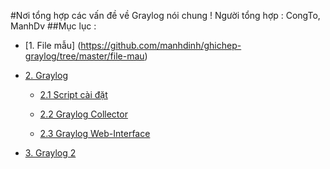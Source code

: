 #Nơi tổng hợp các vấn đề về Graylog nói chung !
Người tổng hợp : CongTo, ManhDv
##Mục lục :
- [1. File mẫu] (https://github.com/manhdinh/ghichep-graylog/tree/master/file-mau)

- [2. Graylog](https://github.com/manhdinh/ghichep-graylog/tree/master/graylog)
  - [2.1 Script cài đặt](https://github.com/manhdinh/ghichep-graylog/tree/master/graylog/Script%20c%C3%A0i%20%C4%91%E1%BA%B7t)
   
  - [2.2 Graylog Collector](https://github.com/manhdinh/ghichep-graylog/tree/master/graylog/graylog-collector)
   
  - [2.3 Graylog Web-Interface](https://github.com/manhdinh/ghichep-graylog/tree/master/graylog/graylog-collector)
   
- [3. Graylog 2](https://github.com/manhdinh/ghichep-graylog/tree/master/graylog2)

